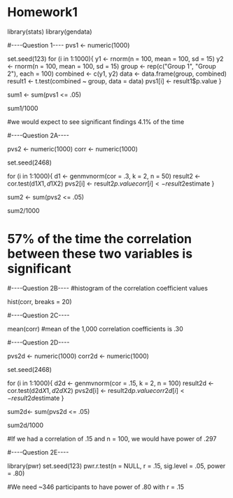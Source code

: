 # Homework1
library(stats)
library(gendata)

#----Question 1----
pvs1 <- numeric(1000) 

set.seed(123)
for (i in 1:1000){
  y1 <- rnorm(n = 100, mean = 100, sd = 15) 
  y2 <- rnorm(n = 100, mean = 100, sd = 15)
  group <- rep(c("Group 1", "Group 2"), each = 100) 
  combined <- c(y1, y2)
  data <- data.frame(group, combined)
  result1 <- t.test(combined ~ group, data = data)
  pvs1[i] <- result1$p.value
}

sum1 <- sum(pvs1 <= .05) 

sum1/1000

#we would expect to see significant findings 4.1% of the time

#----Question 2A----

pvs2 <- numeric(1000) 
corr <- numeric(1000)

set.seed(2468)

for (i in 1:1000){
  d1 <- genmvnorm(cor = .3, k = 2, n = 50) 
  result2 <- cor.test(d1$X1, d1$X2)
  pvs2[i] <- result2$p.value
  corr[i] <- result2$estimate
}

sum2 <- sum(pvs2 <= .05) 

sum2/1000

# 57% of the time the correlation between these two variables is significant 

#----Question 2B----
#histogram of the correlation coefficient values

hist(corr, breaks = 20)

#----Question 2C----

mean(corr)
#mean of the 1,000 correlation coefficients is .30

#----Question 2D----

pvs2d <- numeric(1000) 
corr2d <- numeric(1000) 

set.seed(2468)

for (i in 1:1000){
  d2d <- genmvnorm(cor = .15, k = 2, n = 100) 
  result2d <- cor.test(d2d$X1, d2d$X2)
  pvs2d[i] <- result2d$p.value
  corr2d[i] <- result2d$estimate
}

sum2d<- sum(pvs2d <= .05) 

sum2d/1000

#If we had a correlation of .15 and n = 100, we would have power of .297


#----Question 2E----

library(pwr)
set.seed(123)
pwr.r.test(n = NULL, r = .15, sig.level = .05, power = .80)

#We need ~346 participants to have power of .80 with r = .15
